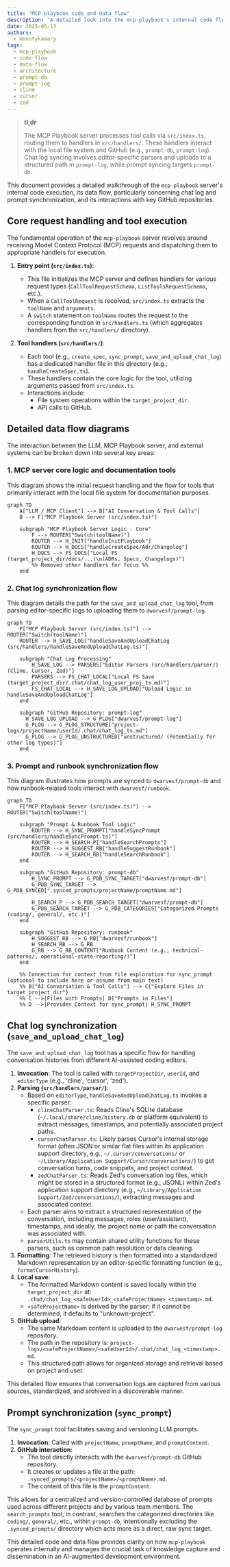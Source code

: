 ```yaml
---
title: "MCP playbook code and data flow"
description: "A detailed look into the mcp-playbook's internal code flow, data handling for chat logs and prompts, and interactions with GitHub repositories like prompt-db and prompt-log."
date: 2025-05-13
authors:
  - monotykamary
tags:
  - mcp-playbook
  - code-flow
  - data-flow
  - architecture
  - prompt-db
  - prompt-log
  - cline
  - cursor
  - zed
---
```


> **tl;dr**
>
> The MCP Playbook server processes tool calls via `src/index.ts`, routing them to handlers in `src/handlers/`. These handlers interact with the local file system and GitHub (e.g., `prompt-db`, `prompt-log`). Chat log syncing involves editor-specific parsers and uploads to a structured path in `prompt-log`, while prompt syncing targets `prompt-db`.

This document provides a detailed walkthrough of the `mcp-playbook` server's internal code execution, its data flow, particularly concerning chat log and prompt synchronization, and its interactions with key GitHub repositories.

## Core request handling and tool execution

The fundamental operation of the `mcp-playbook` server revolves around receiving Model Context Protocol (MCP) requests and dispatching them to appropriate handlers for execution.

1.  **Entry point (`src/index.ts`)**:
    *   This file initializes the MCP server and defines handlers for various request types (`CallToolRequestSchema`, `ListToolsRequestSchema`, etc.).
    *   When a `CallToolRequest` is received, `src/index.ts` extracts the `toolName` and `arguments`.
    *   A `switch` statement on `toolName` routes the request to the corresponding function in `src/handlers.ts` (which aggregates handlers from the `src/handlers/` directory).

2.  **Tool handlers (`src/handlers/`)**:
    *   Each tool (e.g., `create_spec`, `sync_prompt`, `save_and_upload_chat_log`) has a dedicated handler file in this directory (e.g., `handleCreateSpec.ts`).
    *   These handlers contain the core logic for the tool, utilizing arguments passed from `src/index.ts`.
    *   Interactions include:
        *   File system operations within the `target_project_dir`.
        *   API calls to GitHub.

## Detailed data flow diagrams

The interaction between the LLM, MCP Playbook server, and external systems can be broken down into several key areas:

### 1. MCP server core logic and documentation tools

This diagram shows the initial request handling and the flow for tools that primarily interact with the local file system for documentation purposes.

```mermaid
graph TD
    A["LLM / MCP Client"] --> B["AI Conversation & Tool Calls"]
    B --> F["MCP Playbook Server (src/index.ts)"]

    subgraph "MCP Playbook Server Logic - Core"
        F --> ROUTER["Switch(toolName)"]
        ROUTER --> H_INIT["handleInitPlaybook"]
        ROUTER --> H_DOCS["handleCreateSpec/Adr/Changelog"]
        H_DOCS --> FS_DOCS["Local FS (target_project_dir/docs/...)\n(ADRs, Specs, Changelogs)"]
        %% Removed other handlers for focus %%
    end
```

### 2. Chat log synchronization flow

This diagram details the path for the `save_and_upload_chat_log` tool, from parsing editor-specific logs to uploading them to `dwarvesf/prompt-log`.

```mermaid
graph TD
    F["MCP Playbook Server (src/index.ts)"] --> ROUTER["Switch(toolName)"]
    ROUTER --> H_SAVE_LOG["handleSaveAndUploadChatLog (src/handlers/handleSaveAndUploadChatLog.ts)"]

    subgraph "Chat Log Processing"
        H_SAVE_LOG --> PARSERS["Editor Parsers (src/handlers/parser/) (Cline, Cursor, Zed)"]
        PARSERS --> FS_CHAT_LOCAL["Local FS Save (target_project_dir/.chat/chat_log_user_proj_ts.md)"]
        FS_CHAT_LOCAL --> H_SAVE_LOG_UPLOAD["Upload Logic in handleSaveAndUploadChatLog"]
    end

    subgraph "GitHub Repository: prompt-log"
      H_SAVE_LOG_UPLOAD --> G_PLOG["dwarvesf/prompt-log"]
      G_PLOG --> G_PLOG_STRUCTURE["project-logs/projectName/userId/.chat/chat_log_ts.md"]
      G_PLOG --> G_PLOG_UNSTRUCTURED["unstructured/ (Potentially for other log types)"]
    end
```

### 3. Prompt and runbook synchronization flow

This diagram illustrates how prompts are synced to `dwarvesf/prompt-db` and how runbook-related tools interact with `dwarvesf/runbook`.

```mermaid
graph TD
    F["MCP Playbook Server (src/index.ts)"] --> ROUTER["Switch(toolName)"]

    subgraph "Prompt & Runbook Tool Logic"
        ROUTER --> H_SYNC_PROMPT["handleSyncPrompt (src/handlers/handleSyncPrompt.ts)"]
        ROUTER --> H_SEARCH_P["handleSearchPrompts"]
        ROUTER --> H_SUGGEST_RB["handleSuggestRunbook"]
        ROUTER --> H_SEARCH_RB["handleSearchRunbook"]
    end

    subgraph "GitHub Repository: prompt-db"
        H_SYNC_PROMPT --> G_PDB_SYNC_TARGET["dwarvesf/prompt-db"]
        G_PDB_SYNC_TARGET --> G_PDB_SYNCED[".synced_prompts/projectName/promptName.md"]

        H_SEARCH_P --> G_PDB_SEARCH_TARGET["dwarvesf/prompt-db"]
        G_PDB_SEARCH_TARGET --> G_PDB_CATEGORIES["Categorized Prompts (coding/, general/, etc.)"]
    end

    subgraph "GitHub Repository: runbook"
        H_SUGGEST_RB --> G_RB["dwarvesf/runbook"]
        H_SEARCH_RB --> G_RB
        G_RB --> G_RB_CONTENT["Runbook Content (e.g., technical-patterns/, operational-state-reporting/)"]
    end

    %% Connection for context from file exploration for sync_prompt (optional to include here or assume from main text)
    %% B["AI Conversation & Tool Calls"] --> C{"Explore Files in target_project_dir"}
    %% C -->|Files with Prompts| D["Prompts in Files"]
    %% D -->|Provides Context for sync_prompt| H_SYNC_PROMPT
```

## Chat log synchronization (`save_and_upload_chat_log`)

The `save_and_upload_chat_log` tool has a specific flow for handling conversation histories from different AI-assisted coding editors.

1.  **Invocation**: The tool is called with `targetProjectDir`, `userId`, and `editorType` (e.g., 'cline', 'cursor', 'zed').
2.  **Parsing (`src/handlers/parser/`)**:
    *   Based on `editorType`, `handleSaveAndUploadChatLog.ts` invokes a specific parser:
        *   `clineChatParser.ts`: Reads Cline's SQLite database (`~/.local/share/cline/history.db` or platform equivalent) to extract messages, timestamps, and potentially associated project paths.
        *   `cursorChatParser.ts`: Likely parses Cursor's internal storage format (often JSON or similar flat files within its application support directory, e.g., `~/.cursor/conversations/` or `~/Library/Application Support/Cursor/conversations/`) to get conversation turns, code snippets, and project context.
        *   `zedChatParser.ts`: Reads Zed's conversation log files, which might be stored in a structured format (e.g., JSONL) within Zed's application support directory (e.g., `~/Library/Application Support/Zed/conversations/`), extracting messages and associated context.
    *   Each parser aims to extract a structured representation of the conversation, including messages, roles (user/assistant), timestamps, and ideally, the project name or path the conversation was associated with.
    *   `parserUtils.ts` may contain shared utility functions for these parsers, such as common path resolution or data cleaning.
3.  **Formatting**: The retrieved history is then formatted into a standardized Markdown representation by an editor-specific formatting function (e.g., `formatCursorHistory`).
4.  **Local save**:
    *   The formatted Markdown content is saved locally within the `target_project_dir` at:
        `.chat/chat_log_<safeUserId>_<safeProjectName>_<timestamp>.md`.
    *   `<safeProjectName>` is derived by the parser; if it cannot be determined, it defaults to "unknown-project".
5.  **GitHub upload**:
    *   The same Markdown content is uploaded to the `dwarvesf/prompt-log` repository.
    *   The path in the repository is:
        `project-logs/<safeProjectName>/<safeUserId>/.chat/chat_log_<timestamp>.md`.
    *   This structured path allows for organized storage and retrieval based on project and user.

This detailed flow ensures that conversation logs are captured from various sources, standardized, and archived in a discoverable manner.

## Prompt synchronization (`sync_prompt`)

The `sync_prompt` tool facilitates saving and versioning LLM prompts.

1.  **Invocation**: Called with `projectName`, `promptName`, and `promptContent`.
2.  **GitHub interaction**:
    *   The tool directly interacts with the `dwarvesf/prompt-db` GitHub repository.
    *   It creates or updates a file at the path:
        `.synced_prompts/<projectName>/<promptName>.md`.
    *   The content of this file is the `promptContent`.

This allows for a centralized and version-controlled database of prompts used across different projects and by various team members. The `search_prompts` tool, in contrast, searches the categorized directories like `coding/`, `general/`, etc., within `prompt-db`, intentionally excluding the `.synced_prompts/` directory which acts more as a direct, raw sync target.

This detailed code and data flow provides clarity on how `mcp-playbook` operates internally and manages the crucial task of knowledge capture and dissemination in an AI-augmented development environment.
